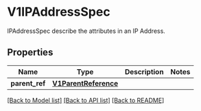 # V1IPAddressSpec

IPAddressSpec describe the attributes in an IP Address.

## Properties
Name | Type | Description | Notes
------------ | ------------- | ------------- | -------------
**parent_ref** | [**V1ParentReference**](V1ParentReference.md) |  | 

[[Back to Model list]](../README.md#documentation-for-models) [[Back to API list]](../README.md#documentation-for-api-endpoints) [[Back to README]](../README.md)



